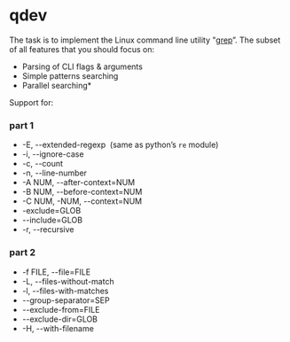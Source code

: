 # qdev

The task is to implement the Linux command line utility "[grep](https://man7.org/linux/man-pages/man1/grep.1.html)”. 
The subset of all features that you should focus on:
- Parsing of CLI flags & arguments
- Simple patterns searching
- Parallel searching*

Support for:
### part 1
- -E, --extended-regexp  (same as python’s `re` module)
- -i, --ignore-case
- -c, --count
- -n, --line-number
- -A NUM, --after-context=NUM
- -B NUM, --before-context=NUM
- -C NUM, -NUM, --context=NUM
- -exclude=GLOB
- --include=GLOB
- -r, --recursive

### part 2
- -f FILE, --file=FILE
- -L, --files-without-match
- -l, --files-with-matches
- --group-separator=SEP
- --exclude-from=FILE
- --exclude-dir=GLOB
- -H, --with-filename